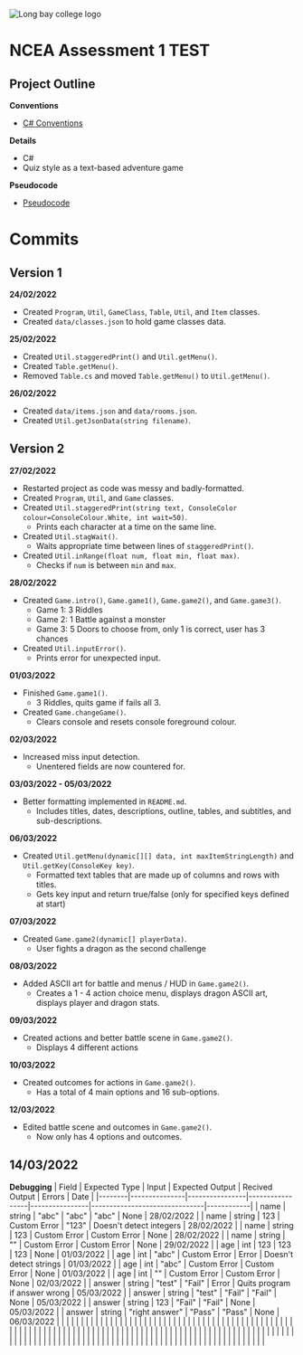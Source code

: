 ![Long bay college logo](https://www.longbaycollege.com/wp-content/uploads/2020/09/Long_Bay_College_Logo_Tag2-1024x141.png)

# NCEA Assessment 1 TEST

## Project Outline

**Conventions**
- [C# Conventions](https://docs.microsoft.com/en-us/dotnet/csharp/fundamentals/coding-style/coding-conventions)

**Details**
- C#
- Quiz style as a text-based adventure game

**Pseudocode**
- [Pseudocode](https://github.com/404-WasFound/ncea-assessment-1/blob/main/pseudocode/type2.txt)

# Commits

## Version 1

**24/02/2022**
- Created `Program`, `Util`, `GameClass`, `Table`, `Util`, and `Item` classes.
- Created `data/classes.json` to hold game classes data.

**25/02/2022**
- Created `Util.staggeredPrint()` and `Util.getMenu()`.
- Created `Table.getMenu()`.
- Removed `Table.cs` and moved `Table.getMenu()` to `Util.getMenu()`.

**26/02/2022**
- Created `data/items.json` and `data/rooms.json`.
- Created `Util.getJsonData(string filename)`.

## Version 2

**27/02/2022**
- Restarted project as code was messy and badly-formatted.
- Created `Program`, `Util`, and `Game` classes.
- Created `Util.staggeredPrint(string text, ConsoleColor colour=ConsoleColour.White, int wait=50)`.
    - Prints each character at a time on the same line.
- Created `Util.stagWait()`.
    - Waits appropriate time between lines of `staggeredPrint()`.
- Created `Util.inRange(float num, float min, float max)`.
    - Checks if `num` is between `min` and `max`.

**28/02/2022**
- Created `Game.intro()`, `Game.game1()`, `Game.game2()`, and `Game.game3()`.
    - Game 1: 3 Riddles
    - Game 2: 1 Battle against a monster
    - Game 3: 5 Doors to choose from, only 1 is correct, user has 3 chances
- Created `Util.inputError()`.
    - Prints error for unexpected input.

**01/03/2022**
- Finished `Game.game1()`.
    - 3 Riddles, quits game if fails all 3.
- Created `Game.changeGame()`.
    - Clears console and resets console foreground colour.

**02/03/2022**
- Increased miss input detection.
    - Unentered fields are now countered for.

**03/03/2022 - 05/03/2022**
- Better formatting implemented in `README.md`.
    - Includes titles, dates, descriptions, outline, tables, and subtitles, and sub-descriptions.

**06/03/2022**
- Created `Util.getMenu(dynamic[][] data, int maxItemStringLength)` and `Util.getKey(ConsoleKey key)`.
    - Formatted text tables that are made up of columns and rows with titles.
    - Gets key input and return true/false (only for specified keys defined at start)

**07/03/2022**
- Created `Game.game2(dynamic[] playerData)`.
    - User fights a dragon as the second challenge

**08/03/2022**
- Added ASCII art for battle and menus / HUD in `Game.game2()`.
    - Creates a 1 - 4 action choice menu, displays dragon ASCII art, displays player and dragon stats.

**09/03/2022**
- Created actions and better battle scene in `Game.game2()`.
    - Displays 4 different actions

**10/03/2022**
- Created outcomes for actions in `Game.game2()`.
    - Has a total of 4 main options and 16 sub-options.

**12/03/2022**
- Edited battle scene and outcomes in `Game.game2()`.
    - Now only has 4 options and outcomes.

**14/03/2022**
-

**Debugging**
| Field  | Expected Type | Input          | Expected Output | Recived Output | Errors                        | Date       |
|--------|---------------|----------------|-----------------|----------------|-------------------------------|------------|
| name   | string        | "abc"          | "abc"           | "abc"          | None                          | 28/02/2022 |
| name   | string        | 123            | Custom Error    | "123"          | Doesn't detect integers       | 28/02/2022 |
| name   | string        | 123            | Custom Error    | Custom Error   | None                          | 28/02/2022 |
| name   | string        | ""             | Custom Error    | Custom Error   | None                          | 29/02/2022 |
| age    | int           | 123            | 123             | 123            | None                          | 01/03/2022 |
| age    | int           | "abc"          | Custom Error    | Error          | Doesn't detect strings        | 01/03/2022 |
| age    | int           | "abc"          | Custom Error    | Custom Error   | None                          | 01/03/2022 |
| age    | int           | ""             | Custom Error    | Custom Error   | None                          | 02/03/2022 |
| answer | string        | "test"         | "Fail"          | Error          | Quits program if answer wrong | 05/03/2022 |
| answer | string        | "test"         | "Fail"          | "Fail"         | None                          | 05/03/2022 |
| answer | string        | 123            | "Fail"          | "Fail"         | None                          | 05/03/2022 |
| answer | string        | "right answer" | "Pass"          | "Pass"         | None                          | 06/03/2022 |
|        |               |                |                 |                |                               |            |
|        |               |                |                 |                |                               |            |
|        |               |                |                 |                |                               |            |
|        |               |                |                 |                |                               |            |
|        |               |                |                 |                |                               |            |
|        |               |                |                 |                |                               |            |
|        |               |                |                 |                |                               |            |
|        |               |                |                 |                |                               |            |
|        |               |                |                 |                |                               |            |
|        |               |                |                 |                |                               |            |
|        |               |                |                 |                |                               |            |
|        |               |                |                 |                |                               |            |
|        |               |                |                 |                |                               |            |
|        |               |                |                 |                |                               |            |
|        |               |                |                 |                |                               |            |
|        |               |                |                 |                |                               |            |
|        |               |                |                 |                |                               |            |
|        |               |                |                 |                |                               |            |
|        |               |                |                 |                |                               |            |
|        |               |                |                 |                |                               |            |
